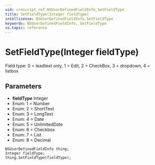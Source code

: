 ```yaml
---
uid: crmscript_ref_NSUserDefinedFieldInfo_SetFieldType
title: SetFieldType(Integer fieldType)
intellisense: NSUserDefinedFieldInfo.SetFieldType
keywords: NSUserDefinedFieldInfo, GetFieldType
so.topic: reference
---
```


# SetFieldType(Integer fieldType)

Field type: 0 = leadtext only, 1 = Edit, 2 = CheckBox, 3 = dropdown, 4 = listbox

## Parameters

* **fieldType** Integer
* Enum: 1 = Number
* Enum: 2 = ShortText
* Enum: 3 = LongText
* Enum: 4 = Date
* Enum: 5 = UnlimitedDate
* Enum: 6 = Checkbox
* Enum: 7 = List
* Enum: 8 = Decimal

```crmscript
NSUserDefinedFieldInfo thing;
Integer fieldType;
thing.SetFieldType(fieldType);
```

